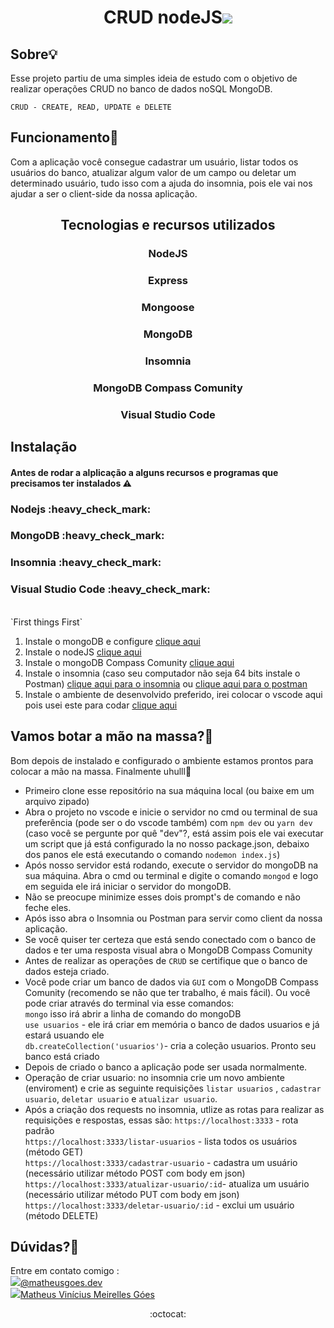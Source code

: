 <h1 align="center">CRUD nodeJS<img src="https://img.icons8.com/color/48/000000/nodejs.png"/></h1>

## Sobre:bulb:
Esse projeto partiu de uma simples ideia de estudo com o objetivo de realizar operações CRUD no banco de dados noSQL MongoDB.

`CRUD - CREATE, READ, UPDATE e DELETE`

## Funcionamento:pushpin:
Com a aplicação você consegue cadastrar um usuário, listar todos os usuários do banco, atualizar algum valor de um campo ou deletar um determinado usuário, tudo isso com a ajuda do insomnia, pois ele vai nos ajudar a ser o client-side da nossa aplicação.

<h2 align="center">Tecnologias e recursos utilizados</h2>
<h3 align="center">NodeJS</h3>
<h3 align="center">Express</h3>
<h3 align="center">Mongoose</h3>
<h3 align="center">MongoDB</h3>
<h3 align="center">Insomnia</h3>
<h3 align="center">MongoDB Compass Comunity</h3>
<h3 align="center">Visual Studio Code</h3>

## Instalação

#### Antes de rodar a alplicação a alguns recursos e programas que precisamos ter instalados :warning:
<h3>Nodejs :heavy_check_mark:</h3>
<h3>MongoDB :heavy_check_mark:</h3>
<h3>Insomnia :heavy_check_mark:</h3>
<h3>Visual Studio Code :heavy_check_mark:</h3>
<br />
`First things First`

1. Instale o mongoDB e configure [clique aqui](https://medium.com/@NetoVieiraLeo/instalando-e-configurando-o-mongodb-no-windows-b1d4e1e58911)
2. Instale o nodeJS [clique aqui](https://nodejs.org/pt-br/download/)
3. Instale o mongoDB Compass Comunity [clique aqui](https://www.mongodb.com/try#atlas.)
4. Instale o insomnia (caso seu computador não seja 64 bits instale o Postman) [clique aqui para o insomnia](https://insomnia.rest/download/) ou [clique aqui para o postman](https://www.postman.com/downloads/)
5. Instale o ambiente de desenvolvido preferido, irei colocar o vscode aqui pois usei este para codar [clique aqui](https://code.visualstudio.com/download)

## Vamos botar a mão na massa?:muscle:
Bom depois de instalado e configurado o ambiente estamos prontos para colocar a mão na massa. Finalmente uhulll:raised_hands:
<br />
- Primeiro clone esse repositório na sua máquina local (ou baixe em um arquivo zipado)
- Abra o projeto no vscode e inicie o servidor no cmd ou terminal de sua preferência (pode ser o do vscode também) com `npm dev` ou `yarn dev` (caso você se pergunte por quê "dev"?, está assim pois ele vai executar um script que já está configurado la no nosso package.json, debaixo dos panos ele está executando o comando `nodemon index.js`)
- Após nosso servidor está rodando, execute o servidor do mongoDB na sua máquina. Abra o cmd ou terminal e digite o comando `mongod` e logo em seguida ele irá iniciar o servidor do mongoDB.
- Não se preocupe minimize esses dois prompt's de comando e não feche eles.
- Após isso abra o Insomnia ou Postman para servir como client da nossa aplicação.
- Se você quiser ter certeza que está sendo conectado com o banco de dados e ter uma resposta visual abra o MongoDB Compass Comunity
- Antes de realizar as operações de `CRUD` se certifique que o banco de dados esteja criado.
- Você pode criar um banco de dados via `GUI` com o MongoDB Compass Comunity (recomendo se não que ter trabalho, é mais fácil).
Ou você pode criar através do terminal via esse comandos: <br /> `mongo` isso irá abrir a linha de comando do mongoDB
<br /> `use usuarios` - ele irá criar em memória o banco de dados usuarios e já estará usuando ele 
<br /> `db.createCollection('usuarios')`- cria a coleção usuarios. Pronto seu banco está criado
- Depois de criado o banco a aplicação pode ser usada normalmente.
- Operação de criar usuario: no insomnia crie um novo ambiente (enviroment) e crie as seguinte requisições `listar usuarios` , `cadastrar usuario`, `deletar usuario` e `atualizar usuario`.
- Após a criação dos requests no insomnia, utlize as rotas para realizar as requisições e respostas, essas são:
`https://localhost:3333` - rota padrão <br />
`https://localhost:3333/listar-usuarios` - lista todos os usuários (método GET) <br />
`https://localhost:3333/cadastrar-usuario` - cadastra um usuário (necessário utilizar método POST com body em json)
`https://localhost:3333/atualizar-usuario/:id`- atualiza um usuário (necessário utilizar método PUT com body em json)
`https://localhost:3333/deletar-usuario/:id` - exclui um usuário (método DELETE)

## Dúvidas?:raising_hand:
Entre em contato comigo : <br /> <label><img src="https://img.icons8.com/fluent/40/000000/instagram-new.png"/><a href="https://instagram.com/matheusgoes.dev">@matheusgoes.dev</a></label>
<br />
<label><img src="https://img.icons8.com/officel/40/000000/linkedin.png"/><a href="linkedin.com/in/matheus-vinícius-meirelles-góes-5b8058aa">Matheus Vinícius Meirelles Góes</a></label>
<p align="center">:octocat:</p>
